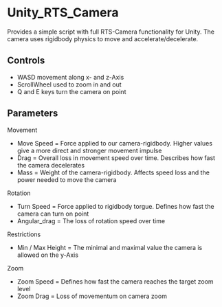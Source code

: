 # Unity_RTS_Camera
Provides a simple script with full RTS-Camera functionality for Unity. The camera uses rigidbody physics to move and accelerate/decelerate.

## Controls ##

- WASD movement along x- and z-Axis
- ScrollWheel used to zoom in and out
- Q and E keys turn the camera on point

## Parameters ##

Movement
- Move Speed = Force applied to our camera-rigidbody. Higher values give a more direct and stronger movement impulse
- Drag = Overall loss in movement speed over time. Describes how fast the camera decelerates
- Mass = Weight of the camera-rigidbody. Affects speed loss and the power needed to move the camera

Rotation
- Turn Speed = Force applied to rigidbody torgue. Defines how fast the camera can turn on point
- Angular_drag = The loss of rotation speed over time

Restrictions
- Min / Max Height = The minimal and maximal value the camera is allowed on the y-Axis

Zoom
- Zoom Speed = Defines how fast the camera reaches the target zoom level 
- Zoom Drag = Loss of movementum on camera zoom
